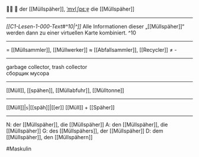🕵️‍♂️ 🔵 der [[Müllspäher]], [ˈmʏlˌʃpɛːɐ̯](https://youglish.com/pronounce/Müllspäher/german)
die [[Müllspäher]]

---
*[[C1-Lesen-1-000-Text#^10|^]]* Alle Informationen dieser „[[Müllspäher]]“ werden dann zu einer virtuellen Karte kombiniert. ^10

---
= [[Müllsammler]], [[Müllwerker]]
≈ [[Abfallsammler]], [[Recycler]]
≠  -

---
garbage collector, trash collector  
сборщик мусора

---
[[Müll]], [[spähen]], [[Müllabfuhr]], [[Mülltonne]]

---
[[Müll]]|`s`|[[späh]]|[[er]]
[[Müll]] + [[Späher]]


---
N: der [[Müllspäher]], die [[Müllspäher]]
A: den [[Müllspäher]], die [[Müllspäher]]
G: des [[Müllspähers]], der [[Müllspäher]]
D: dem [[Müllspäher]], den [[Müllspähern]]


#Maskulin 